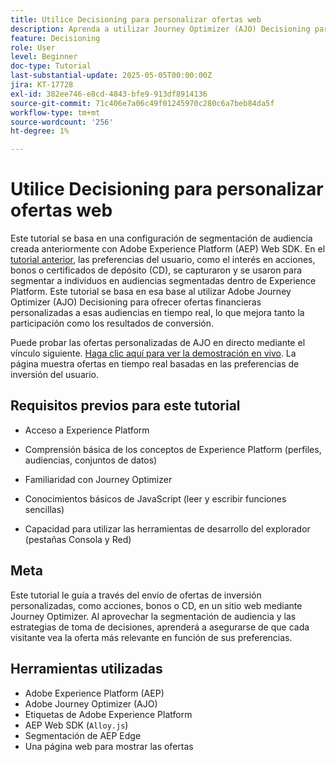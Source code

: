 ```yaml
---
title: Utilice Decisioning para personalizar ofertas web
description: Aprenda a utilizar Journey Optimizer (AJO) Decisioning para ofrecer ofertas personalizadas en una página web aprovechando la segmentación de audiencia integrada en Experience Platform (AEP).
feature: Decisioning
role: User
level: Beginner
doc-type: Tutorial
last-substantial-update: 2025-05-05T00:00:00Z
jira: KT-17728
exl-id: 382ee746-e8cd-4843-bfe9-913df8914136
source-git-commit: 71c406e7a06c49f01245970c280c6a7beb84da5f
workflow-type: tm+mt
source-wordcount: '256'
ht-degree: 1%

---
```


# Utilice Decisioning para personalizar ofertas web

Este tutorial se basa en una configuración de segmentación de audiencia creada anteriormente con Adobe Experience Platform (AEP) Web SDK. En el [tutorial anterior](https://experienceleague.adobe.com/es/docs/journey-optimizer-learn/create-audiences-using-web-sdk/introduction), las preferencias del usuario, como el interés en acciones, bonos o certificados de depósito (CD), se capturaron y se usaron para segmentar a individuos en audiencias segmentadas dentro de Experience Platform. Este tutorial se basa en esa base al utilizar Adobe Journey Optimizer (AJO) Decisioning para ofrecer ofertas financieras personalizadas a esas audiencias en tiempo real, lo que mejora tanto la participación como los resultados de conversión.

Puede probar las ofertas personalizadas de AJO en directo mediante el vínculo siguiente.
[Haga clic aquí para ver la demostración en vivo](https://gbedekar489.github.io/finwise/welcome.html). La página muestra ofertas en tiempo real basadas en las preferencias de inversión del usuario.

## Requisitos previos para este tutorial

* Acceso a Experience Platform

* Comprensión básica de los conceptos de Experience Platform (perfiles, audiencias, conjuntos de datos)

* Familiaridad con Journey Optimizer

* Conocimientos básicos de JavaScript (leer y escribir funciones sencillas)

* Capacidad para utilizar las herramientas de desarrollo del explorador (pestañas Consola y Red)


## Meta

Este tutorial le guía a través del envío de ofertas de inversión personalizadas, como acciones, bonos o CD, en un sitio web mediante Journey Optimizer. Al aprovechar la segmentación de audiencia y las estrategias de toma de decisiones, aprenderá a asegurarse de que cada visitante vea la oferta más relevante en función de sus preferencias.

## Herramientas utilizadas

* Adobe Experience Platform (AEP)
* Adobe Journey Optimizer (AJO)
* Etiquetas de Adobe Experience Platform
* AEP Web SDK (`Alloy.js`)
* Segmentación de AEP Edge
* Una página web para mostrar las ofertas
